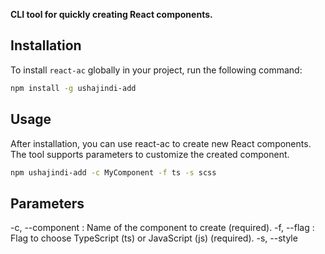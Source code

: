 **CLI tool for quickly creating React components.**

## Installation

To install `react-ac` globally in your project, run the following command:

```bash
npm install -g ushajindi-add
```
## Usage
After installation, you can use react-ac to create new React components. The tool supports parameters to customize the created component.
```bash
npm ushajindi-add -c MyComponent -f ts -s scss
```

## Parameters 
-c, --component <component>: Name of the component to create (required).
-f, --flag <flag>: Flag to choose TypeScript (ts) or JavaScript (js) (required).
-s, --style <style>: Flag to choose styles (scss, css) (required).
-sm, --styleModule <styleModule>: Flag to choose styles in module mode (specify <yes> or <у>)
```bash
ushajindi-add -c Header -f js -s css -sm yes
```
```bash
ushajindi-add -c Header -f js -s css -sm yes
```
## Example
Suppose you want to create a TypeScript component named MyComponent with SCSS styles. Run the following command:
```bash
ushajindi-add -c MyComponent -f ts -s scss
```
This will create the component structure in the ./src/Components/MyComponent folder, including the MyComponent.tsx and MyComponent.scss files.


**Инструмент командной строки для быстрого создания компонентов React.**

## Установка

Для установки `ushajindi-add` глобально в вашем проекте выполните следующую команду:

```bash
npm install -g ushajindi-add
```
## Использование
После установки вы можете использовать react-ac для создания новых компонентов React. Инструмент поддерживает параметры для настройки создаваемого компонента.

```bash
ushajindi-add -c MyComponent -f ts -s scss
```
## Параметры:
-c, --component <component>: Имя создаваемого компонента (обязательно).
-f, --flag <flag>: Флаг для выбора TypeScript (ts) или JavaScript (js) (обязательно).
-s, --style <style>: Флаг для выбора стилей (scss, css) (обязательно).
-sm, --styleModule <styleModule>: Флаг для выбора стилей в режиме модуля (указывайте <yes> или <у>).
Примеры использования:
```bash
ushajindi-add -c MyComponent -f ts -s scss
ushajindi-add -c Header -f js -s css -sm yes
```
## Пример
Предположим, вы хотите создать TypeScript-компонент с именем MyComponent и стилями SCSS. Выполните следующую команду:
```bash
ushajindi-add -c MyComponent -f ts -s scss
```
Это создаст структуру компонента в папке ./src/Components/MyComponent, включая файлы MyComponent.tsx и MyComponent.scss.

